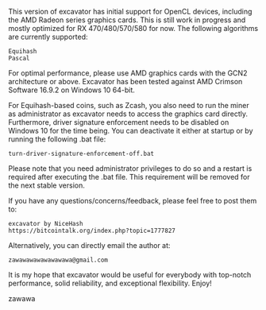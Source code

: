 This version of excavator has initial support for OpenCL devices,
including the AMD Radeon series graphics cards. This is still work in
progress and mostly optimized for RX 470/480/570/580 for now. 
The following algorithms are currently supported:

    Equihash
    Pascal

For optimal performance, please use AMD graphics cards with 
the GCN2 architecture or above. Excavator has been tested against 
AMD Crimson Software 16.9.2 on Windows 10 64-bit.


For Equihash-based coins, such as Zcash, you also need to run 
the miner as administrator as excavator needs to access the graphics 
card directly. Furthermore, driver signature enforcement needs to be 
disabled on Windows 10 for the time being. You can deactivate
it either at startup or by running the following .bat file:

    turn-driver-signature-enforcement-off.bat

Please note that you need administrator privileges to do so and 
a restart is required after executing the .bat file. This 
requirement will be removed for the next stable version.


If you have any questions/concerns/feedback, please feel free
to post them to:

    excavator by NiceHash
    https://bitcointalk.org/index.php?topic=1777827

Alternatively, you can directly email the author at:

    zawawawawawawawawa@gmail.com

It is my hope that excavator would be useful for everybody with
top-notch performance, solid reliability, and exceptional flexibility.
Enjoy!


zawawa